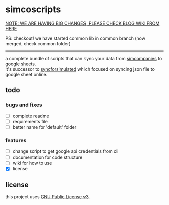 # simcoscripts


[NOTE: WE ARE HAVING BIG CHANGES, PLEASE CHECK BLOG WIKI FROM HERE](https://github.com/jayam04/simcoscripts/wiki/2023.07.25)

PS: checkout! we have started common lib in common branch (now merged, check common folder)

---

a complete bundle of scripts that can sync your data from [simcompanies](https://simcompanies.com) to google sheets.  
it's successor to [syncforsimulated](https://github.com/jayam04/syncforsimulated) which focused on syncing json file to google sheet online.  

## todo

### bugs and fixes

- [ ] complete readme
- [ ] requirements file
- [ ] better name for 'default' folder

### features

- [ ] change script to get google api credentials from cli
- [ ] documentation for code structure
- [ ] wiki for how to use
- [x] license

## license

this project uses [GNU Public License v3](LICENSE).  
